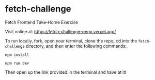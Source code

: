 # fetch-challenge

Fetch Frontend Take-Home Exercise

Visit online at: https://fetch-challenge-neon.vercel.app/

To run locally, fork, open your terminal, clone the repo, cd into the `fetch-challenge` directory, and then enter the following commands:

`npm install`

`npm run dev`

Then open up the link provided in the terminal and have at it!

